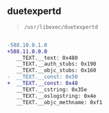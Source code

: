 ## duetexpertd

> `/usr/libexec/duetexpertd`

```diff

-588.10.0.1.0
+588.11.0.0.0
   __TEXT.__text: 0x480
   __TEXT.__auth_stubs: 0x190
   __TEXT.__objc_stubs: 0x160
-  __TEXT.__const: 0x50
+  __TEXT.__const: 0x48
   __TEXT.__cstring: 0x35e
   __TEXT.__oslogstring: 0x4e
   __TEXT.__objc_methname: 0xf1

```
